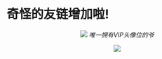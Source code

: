 # 奇怪的友链增加啦!

<center>

[![](files/红太阳.png)](//Other/色图.html)
*唯一拥有VIP头像位的爷*

[![](files/淼淼.jpg)](https://mxr612.github.io/)

<!-- ![](files/梓健.jpg)
*梓健* -->

</center>